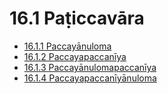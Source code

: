 

# 16.1 Paṭiccavāra

* [16.1.1 Paccayānuloma](16.1/16.1.1.md)
* [16.1.2 Paccayapaccanīya](16.1/16.1.2.md)
* [16.1.3 Paccayānulomapaccanīya](16.1/16.1.3.md)
* [16.1.4 Paccayapaccanīyānuloma](16.1/16.1.4.md)



